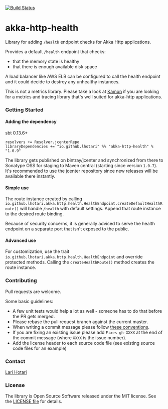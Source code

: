 [![Build Status](https://travis-ci.org/lhotari/akka-http-health.svg?branch=master)](https://travis-ci.org/lhotari/akka-http-health)

# akka-http-health

Library for adding `/health` endpoint checks for Akka Http applications.

Provides a default `/health` endpoint that checks:
* that the memory state is healthy
* that there is enough available disk space

A load balancer like AWS ELB can be configured to call the health endpoint and
it could decide to destroy any unhealthy instances.

This is not a metrics library. Please take a look at [Kamon](http://kamon.io) if you are looking for a metrics and tracing library that's well suited for akka-http applications. 

### Getting Started

#### Adding the dependency

sbt 0.13.6+
```
resolvers += Resolver.jcenterRepo
libraryDependencies += "io.github.lhotari" %% "akka-http-health" % "1.0.9"
```
The library gets published on bintray/jcenter and synchronized from there to Sonatype OSS for staging to Maven central (starting since version `1.0.7`).
It's recommended to use the jcenter repository since new releases will be available there instantly.

#### Simple use

The route instance created by calling `io.github.lhotari.akka.http.health.HealthEndpoint.createDefaultHealthRoute()` will handle `/health` with default settings.
Append that route instance to the desired route binding.

Because of security concerns, it is generally adviced to serve the health endpoint on a separate port that isn't exposed to the public.

#### Advanced use

For customization, use the trait `io.github.lhotari.akka.http.health.HealthEndpoint` and override protected methods. Calling the `createHealthRoute()` method creates the route instance.

### Contributing

Pull requests are welcome.

Some basic guidelines:
* A few unit tests would help a lot as well - someone has to do that before the PR gets merged.
* Please rebase the pull request branch against the current master.
* When writing a commit message please follow [these conventions](http://chris.beams.io/posts/git-commit/#seven-rules).
* If you are fixing an existing issue please add `Fixes gh-XXXX` at the end of the commit message (where `XXXX` is the issue number).
* Add the license header to each source code file (see existing source code files for an example)

### Contact

[Lari Hotari](mailto:lari@hotari.net)

### License

The library is Open Source Software released under the MIT license. See the [LICENSE file](LICENSE) for details.
